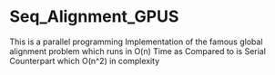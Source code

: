 Seq_Alignment_GPUS
==================

This is a parallel programming Implementation of the famous global alignment problem which runs in O(n) Time as Compared to is Serial Counterpart which O(n^2) in complexity 
